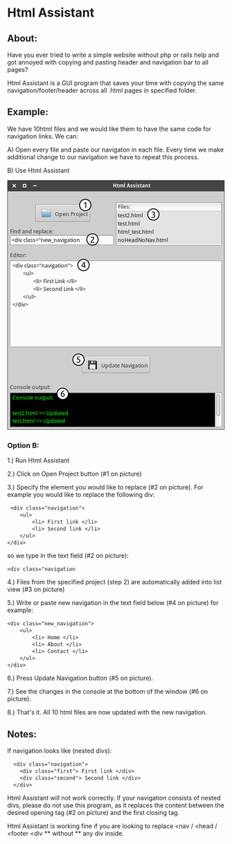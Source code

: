 # Html Assistant

## About:

Have you ever tried to write a simple website without php or rails help and got annoyed with copying and pasting header and navigation bar to all pages?

Html Assistant is a GUI program that saves your time with copying the same navigation/footer/header across all .html pages in specified folder.

## Example:
We have 10html files and we would like them to have the same code for navigation links. We can:

A) Open every file and paste our navigaton in each file. Every time we make additional change to our navigation we have to repeat this process.

B) Use Html Assistant

![alt text](https://github.com/GreatDanton/Html-Assistant-GUI/blob/master/screenshot.png "Html Assistant")

### Option B:


1.) Run Html Assistant

2.) Click on Open Project button (#1 on picture)

3.) Specify the element you would like to replace (#2 on picture). For example you would like to replace the following div:

```
 <div class="navigation">
	<ul>
		<li> First link </li>
		<li> Second link </li>
	</ul>
</div>
 ```
 
 so we type in the text field (#2 on picture):
 
 ```
<div class="navigation
 ```

4.) Files from the specified project (step 2) are automatically added into list view (#3 on picture)

5.) Write or paste new navigation in the text field below (#4 on picture) for example:

```
<div class="new_navigation">
	<ul>
		<li> Home </li>
		<li> About </li>
		<li> Contact </li>
	</ul>
</div>
```

6.) Press Update Navigation button (#5 on picture).

7.) See the changes in the console at the bottom of the window (#6 on picture).

8.) That's it. All 10 html files are now updated with the new navigation.


## Notes:
If navigation looks like (nested divs):
```
  <div class="navigation">
    <div class="first"> First link </div>
    <div class="second"> Second link </div>
  </div>
```
Html Assistant will not work correctly. If your navigation consists of nested divs, please do not use this program, as it replaces the content between the desired opening tag (#2 on picture) and the first closing tag.

Html Assistant is working fine if you are looking to replace <nav / <head / <footer <div ** without ** any div inside.
